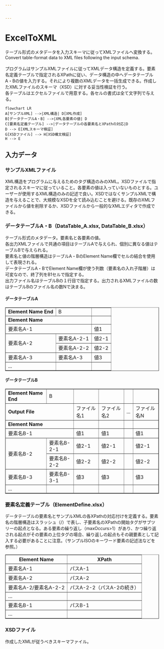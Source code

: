 ```yaml
---


---
```


<h1 id="exceltoxml">ExcelToXML</h1>
<p>テーブル形式のメタデータを入力スキーマに従ってXMLファイルへ変換する。Convert table-format data to XML files following the input schema.<br><br>
プログラムはサンプルXMLファイルに従ってXMLデータ構造を定義する。要素名定義テーブルで指定されるXPathに従い、データ構造の中へデータテーブルA・Bの値を入力する。それにより複数のXMLデータを一括生成できる。作成したXMLファイルのスキーマ（XSD）に対する妥当性検証を行う。<br>
各テーブルはエクセルファイルで用意する。各セルの書式は全て文字列で与える。</p>

```mermaid
flowchart LR
A[サンプルXML] -->|XML構造| D[XML作成]
B[データテーブルA・B] -->|XML各要素の値| D
C[要素名定義テーブル] -->|データテーブルの各要素名とXPathの対応|D
D --> E[XMLスキーマ検証]
G[XSDファイル] --> H[XSD構文検証]
H --> E
```

<h2 id="入力データ">入力データ</h2>
<h3 id="サンプルxmlファイル">サンプルXMLファイル</h3>
<p>XML構造をプログラムに与えるためのタグ構造のみのXML。XSDファイルで指定されるスキーマに従っていること。各要素の値は入っていないものとする。ユーザーが使用するXML構造のみの記述で良い。XSDではなくサンプルXMLで構造を与えることで、大規模なXSDを全て読み込むことを避ける。既存のXMLファイルから値を削除するか、XSDファイルから一般的なXMLエディタで作成できる。</p>
<h3 id="データテーブルa・b（datatable_a.xlsx-datatable_b.xlsx）">データテーブルA・B（DataTable_A.xlsx, DataTable_B.xlsx）</h3>
<p>テーブル形式のメタデータ。要素名と各要素の値。<br>
各出力XMLファイルで共通の項目はテーブルAで与えられ、個別に異なる値はテーブルBで与えられる。<br>
要素名と値の階層構造はテーブルA・BのElement Name欄でセルの結合を使用して表現される。<br>
データテーブルA・BでElement Name欄が使う列数（要素名の入れ子階層）は可変なので、終了列をB1セルで指定する。<br>
出力ファイル名はテーブルBの１行目で指定する。出力されるXMLファイルの数はテーブルBのファイル名の数Nで決まる。</p>
<h4 id="データテーブルa">データテーブルA</h4>
<table border="1" cellspacing="0" cellpadding="5">
  <tbody>
    <tr>
      <td><strong>Element Name End</strong></td>
      <td>B</td>
      <td></td>
    </tr>
    <tr>
      <td colspan="2"><strong>Element Name</strong></td>
      <td></td>
    </tr>
    <tr>
      <td colspan="2">要素名A-1</td>
      <td>値1</td>
    </tr>
    <tr>
      <td rowspan="2">要素名A-2</td>
      <td>要素名A-2-1</td>
      <td>値2-1</td>
    </tr>
    <tr>
      <td>要素名A-2-2</td>
      <td>値2-2</td>
    </tr>
    <tr>
      <td>要素名A-3</td>
      <td>要素名A-3</td>
      <td>値3</td>
    </tr>
    <tr>
      <td>...</td>
      <td></td>
      <td></td>
    </tr>
  </tbody>
</table>
<h4 id="データテーブルb">データテーブルB</h4>
<table border="1" cellspacing="0" cellpadding="5">
  <tbody>
    <tr>
      <td><strong>Element Name End</strong></td>
      <td>B</td>
      <td></td>
      <td></td>
      <td></td>
      <td></td>
    </tr>
    <tr>
      <td colspan="2"><strong>Output File</strong></td>
      <td>ファイル名1</td>
      <td>ファイル名2</td>
      <td>...</td>
      <td>ファイル名N</td>
    </tr>
    <tr>
      <td colspan="2"><strong>Element Name</strong></td>
      <td></td>
      <td></td>
      <td></td>
      <td></td>
    </tr>
    <tr>
      <td colspan="2">要素名B-1</td>
      <td>値1</td>
      <td>値1</td>
      <td></td>
      <td>値1</td>
    </tr>
    <tr>
      <td rowspan="2">要素名B-2</td>
      <td>要素名B-2-1</td>
      <td>値2-1</td>
      <td>値2-1</td>
      <td></td>
      <td>値2-1</td>
    </tr>
    <tr>
      <td>要素名B-2-2</td>
      <td>値2-2</td>
      <td>値2-2</td>
      <td></td>
      <td>値2-2</td>
    </tr>
    <tr>
      <td>要素名B-3</td>
      <td>要素名B-3-1</td>
      <td>値3</td>
      <td>値3</td>
      <td></td>
      <td>値3</td>
    </tr>
    <tr>
      <td>...</td>
      <td></td>
      <td></td>
      <td></td>
      <td></td>
      <td></td>
    </tr>
  </tbody>
</table>
<h3 id="要素名定義テーブル（elementdefine.xlsx）">要素名定義テーブル（ElementDefine.xlsx）</h3>
<p>データテーブルの要素名とサンプルXMLの各XPathの対応付けを定義する。要素名の階層構造はスラッシュ（/）で表し、子要素名のXPathの開始タグがサブツリーの起点となる。ある要素の繰り返し（maxOccurs&gt;1）があり、かつ繰り返される起点がその要素の上位タグの場合、繰り返しの起点もその親要素として記入する必要があることに注意。（サンプルISOのキーワード要素の記述法などを参照。）</p>
<table border="1" cellspacing="0" cellpadding="5">
  <thead>
    <tr>
      <th>Element Name</th>
      <th>XPath</th>
    </tr>
  </thead>
  <tbody>
    <tr>
      <td>要素名A-1</td>
      <td>パスA-1</td>
    </tr>
    <tr>
      <td>要素名A-2</td>
      <td>パスA-2</td>
    </tr>
    <tr>
      <td>要素名A-2/要素名A-2-2</td>
      <td>パスA-2-2（パスA-2の続き）</td>
    </tr>
    <tr>
      <td>…</td>
      <td></td>
    </tr>
    <tr>
      <td>要素名B-1</td>
      <td>パスB-1</td>
    </tr>
    <tr>
      <td>…</td>
      <td></td>
    </tr>
  </tbody>
</table>
<h3 id="xsdファイル">XSDファイル</h3>
<p>作成したXMLが従うべきスキーマファイル。</p>

